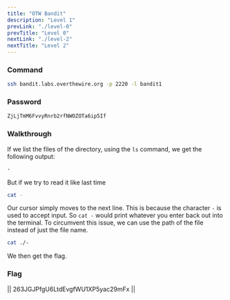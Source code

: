 ```yaml
---
title: "OTW Bandit"
description: "Level 1"
prevLink: "./level-0"
prevTitle: "Level 0"
nextLink: "./level-2"
nextTitle: "Level 2"
---
```


### Command

```bash
ssh bandit.labs.overthewire.org -p 2220 -l bandit1
```

### Password

```bash
ZjLjTmM6FvvyRnrb2rfNWOZOTa6ip5If
```

### Walkthrough

If we list the files of the directory, using the `ls` command, we get the following output:

```bash
-
```

But if we try to read it like last time

```bash
cat -
```

Our cursor simply moves to the next line. This is because the character `-` is used to accept input. So `cat -` would print whatever you enter back out into the terminal. To circumvent this issue, we can use the path of the file instead of just the file name.

```bash
cat ./-
```

We then get the flag.

### Flag

||  263JGJPfgU6LtdEvgfWU1XP5yac29mFx  ||